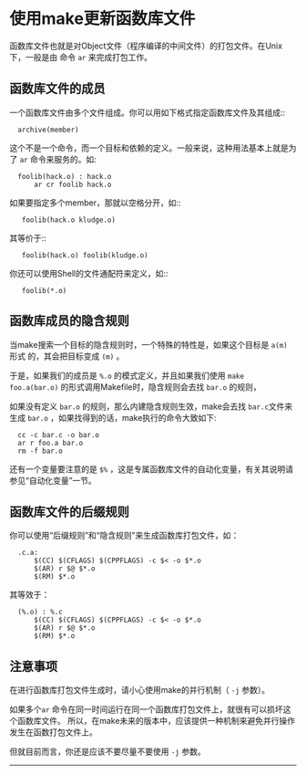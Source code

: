 # 使用make更新函数库文件

函数库文件也就是对Object文件（程序编译的中间文件）的打包文件。在Unix下，一般是由
命令 ```ar``` 来完成打包工作。

## 函数库文件的成员

一个函数库文件由多个文件组成。你可以用如下格式指定函数库文件及其组成::
```
  archive(member)
```
这个不是一个命令，而一个目标和依赖的定义。一般来说，这种用法基本上就是为了
```ar``` 命令来服务的。如:

```
  foolib(hack.o) : hack.o
      ar cr foolib hack.o
```
如果要指定多个member，那就以空格分开，如::
```
   foolib(hack.o kludge.o)
```
其等价于::
```
   foolib(hack.o) foolib(kludge.o)
```
你还可以使用Shell的文件通配符来定义，如::
```
   foolib(*.o)
```

## 函数库成员的隐含规则

当make搜索一个目标的隐含规则时，一个特殊的特性是，如果这个目标是  ```a(m)``` 形式
的，其会把目标变成 ```(m)``` 。

于是，如果我们的成员是 ```%.o``` 的模式定义，并且如果我们使用 ```make foo.a(bar.o)``` 的形式调用Makefile时，隐含规则会去找 ```bar.o``` 的规则，

如果没有定义 ```bar.o``` 的规则，那么内建隐含规则生效，make会去找 ```bar.c```文件来生成 ```bar.o``` ，如果找得到的话，make执行的命令大致如下:

```
  cc -c bar.c -o bar.o
  ar r foo.a bar.o
  rm -f bar.o
```
还有一个变量要注意的是 ```$%``` ，这是专属函数库文件的自动化变量，有关其说明请参见“自动化变量”一节。

## 函数库文件的后缀规则

你可以使用“后缀规则”和“隐含规则”来生成函数库打包文件，如：

```
  .c.a:
      $(CC) $(CFLAGS) $(CPPFLAGS) -c $< -o $*.o
      $(AR) r $@ $*.o
      $(RM) $*.o
```

其等效于：

```
  (%.o) : %.c
      $(CC) $(CFLAGS) $(CPPFLAGS) -c $< -o $*.o
      $(AR) r $@ $*.o
      $(RM) $*.o
```

## 注意事项

在进行函数库打包文件生成时，请小心使用make的并行机制（ ```-j``` 参数）。

如果多个```ar``` 命令在同一时间运行在同一个函数库打包文件上，就很有可以损坏这个函数库文件。
所以，在make未来的版本中，应该提供一种机制来避免并行操作发生在函数打包文件上。

但就目前而言，你还是应该不要尽量不要使用 ```-j``` 参数。

---
